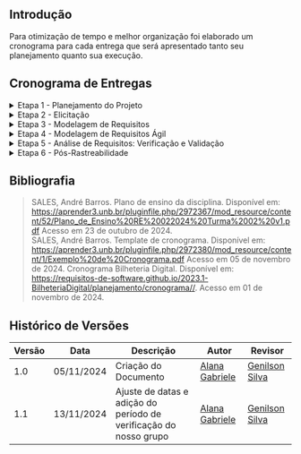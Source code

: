 ## Introdução

Para otimização de tempo e melhor organização foi elaborado um cronograma para cada entrega que será apresentado tanto seu planejamento quanto sua execução. <br>

## Cronograma de Entregas

<details>
    <summary>Etapa 1 - Planejamento do Projeto </summary>
    <h2> Cronograma Planejado</h2>
    <p>Na <b>Tabela 1</b>  está o cronograma planejado da etapa</p>
    <font size="2"><p style="text-align: center">Tabela 1 - Cronograma planejado de atividades da etapa 1 </p></font>
   <table border="1">
    <tr>
        <th>Atividade</th>
        <th>Período para o desenvolvimento da atividade</th>
        <th style="width: 100px;">Responsáveis</th>
        <th>Período da revisão</th>
        <th>Revisores</th>
    </tr>
    <tr>
        <td>Criação do GitPages</td>
        <td>Início : 21/10 <br> Fim : 23/10</td>
        <td>Alana Gabriele</td>
        <td>Início : 24/10 <br> Fim : 25/10</td>
        <td></td>
    </tr>
    <tr>
        <td>Elaborar cronograma</td>
        <td>Início: 29/10 <br> Fim: 31/10</td>
        <td>Alana Gabriele</td>
        <td>Início: 01/11 <br> Fim: 02/11</td>
        <td>Genilson Silva</td>
    </tr>
    <tr>
        <td>Definição das Ferramentas do Projeto</td>
        <td>Início : 28/10 <br> Fim : 29/10</td>
        <td>Alana Gabriele</td>
        <td>Início : 30/10 <br> Fim : 30/10</td>
        <td>Samuel Ribeiro</td>
    </tr>
    <tr>
        <td>Lista de aplicativos avaliados</td>
        <td>Início : 01/11 <br> Fim : 03/11</td>
        <td>Genilson Silva</td>
        <td>Início : 04/11 <br> Fim : 05/11</td>
        <td>Samuel Ribeiro </td>
    </tr>
    <tr>
        <td>Aplicativo selecionado para o projeto</td>
        <td>Início : 31/10 <br> Fim : 03/11</td>
        <td>Carlos Eduardo</td>
        <td>Início : 04/11 <br> Fim : 05/11</td>
        <td>Alana Gabriele</td>
    </tr>
    <tr>
        <td>Gravação da Apresentação e Entrega</td>
        <td>Início : 05/11 <br> Fim : 06/11</td>
        <td>Alana Gabriele</td>
        <td>Início : 06/11 <br> Fim : 06/11</td>
        <td>Carlos Eduardo</td>
    </tr>
    <tr>
        <td>Verificação do grupo +1</td>
        <td>Início : 06/11 <br> Fim : 06/11</td>
        <td>Alana Gabriele, Carlos Eduardo, Genilson Silva, Samuel Ribeiro</td>
        <td>Início : 07/11 <br> Fim : 07/11</td>
         <td>Alana Gabriele, Carlos Eduardo, Genilson Silva, Samuel Ribeiro</td>
    </tr>
    <tr>
        <td>Verificação do nosso grupo</td>
        <td>Início : 07/11 <br> Fim : 07/11</td>
        <td>Alana Gabriele, Carlos Eduardo, Genilson Silva, Samuel Ribeiro</td>
        <td>Início : 07/11 <br> Fim : 07/11</td>
         <td>Alana Gabriele, Carlos Eduardo, Genilson Silva, Samuel Ribeiro</td>
    </tr>
    <tr>
        <td>Correções pós-apresentação</td>
        <td>Início : 12/11 <br> Fim : 13/11</td>
        <td>Alana Gabriele, Carlos Eduardo, Genilson Silva, Samuel Ribeiro</td>
        <td>Início : 14/11 <br> Fim : 14/11</td>
        <td>Genilson Silva</td>
    </tr>
</table>
    <font size="2"><p style="text-align: center; font-size: 14px;">
    Autora: <a href="https://github.com/alanagabriele" target="_blank">Alana Gabriele </a>
</p></font>
    <h2> Cronograma Executado</h2>
    <p>Na <b>Tabela 2</b>  está o cronograma executado da etapa.</p>
    <font size="2"><p style="text-align: center">Tabela 2 - Cronograma executado de atividades da etapa 1 </p></font>
       <table border="1">
    <tr>
        <th>Atividade</th>
        <th>Período para o desenvolvimento da atividade</th>
        <th>Período da execução da atividade</th>
        <th style="width: 100px;">Responsáveis</th>
        <th>Período da revisão</th>
        <th>Revisores</th>
    </tr>
    <tr>
        <td>Criação do GitPages</td>
         <td>Início : 21/10 <br> Fim : 23/10</td>
        <td>Início : 21/10 <br> Fim : 21/10</td>
        <td>Alana Gabriele</td>
        <td>Início : 24/10 <br> Fim : 25/10</td>
        <td>Carlos Eduardo</td>
    </tr>
    <tr>
        <td>Elaborar cronograma</td>
         <td>Início: 29/10 <br> Fim: 31/10</td>
        <td>Início: 03/10 <br> Fim: 06/10</td>
        <td>Alana Gabriele</td>
        <td>Início: 06/11 <br> Fim: 06/11</td>
        <td>Genilson Silva</td>
    </tr>
    <tr>
        <td>Definição das Ferramentas do Projeto</td>
        <td>Início : 28/10 <br> Fim : 29/10</td>
        <td>Início : 28/10 <br> Fim : 29/10</td>
        <td>Alana Gabriele</td>
        <td>Início : 30/10 <br> Fim : 30/10</td>
        <td>Samuel Ribeiro</td>
    </tr>
    <tr>
        <td>Lista de aplicativos avaliados</td>
        <td>Início : 01/11 <br> Fim : 03/11</td>
        <td>Início : 04/11 <br> Fim : 06/11</td>
        <td>Genilson Silva</td>
        <td>Início : 05/11 <br> Fim : 05/11</td>
        <td>Alana Gabriele</td>
    </tr>
    <tr>
        <td>Aplicativo selecionado para o projeto</td>
        <td>Início : 31/10 <br> Fim : 03/11</td>
        <td>Início : 03/10 <br> Fim : 05/11</td>
        <td>Carlos Eduardo</td>
        <td>Início : 04/11 <br> Fim : 05/11</td>
        <td>Samuel Ribeiro</td>
    </tr>
    <tr>
        <td>Gravação da Apresentação e Entrega</td>
        <td>Início : 05/11 <br> Fim : 06/11</td>
        <td>Início : 06/11 <br> Fim : 06/11</td>
        <td>Alana Gabriele</td>
        <td>Início : 06/11 <br> Fim : 06/11</td>
        <td>Carlos Eduardo</td>
    </tr>
    <tr>
        <td>Verificação do grupo +1</td>
        <td>Início : 07/11 <br> Fim : 09/11</td>
        <td>Início : 07/11 <br> Fim : 09/11</td>
        <td>Alana Gabriele, Carlos Eduardo, Genilson Silva, Samuel Ribeiro</td>
        <td>Início : 07/11 <br> Fim : 09/11</td>
        <td>Samuel Ribeiro</td>
    </tr>
    <tr>
        <td>Correções pós-apresentação</td>
        <td>Início: 12/11 <br> Fim : 13/11</td>
        <td>Início: 12/11  <br> Fim: 14/11 </td>
        <td>Alana Gabriele, Carlos Eduardo, Genilson Silva, Samuel Ribeiro</td>
        <td>Início: 14/11 <br> Fim: 15/11 </td>
        <td>Genilson Silva</td>
    </tr>
</table>
    <font size="2"><p style="text-align: center; font-size: 14px;">
    Autora: <a href="https://github.com/alanagabriele" target="_blank">Alana Gabriele </a>
</p></font>
</details>

<details>
    <summary>Etapa 2 - Elicitação </summary>
    <h2> Cronograma Planejado</h2>
    <p>Na <b>Tabela 3</b> está o cronograma planejado da etapa</p>
    <font size="2"><p style="text-align: center"><b>Tabela 3</b> - Cronograma planejado de atividades da etapa 2 </p></font>
    <table border="1">
        <tr>
            <th>Atividade</th>
            <th>Período para o desenvolvimento da atividade</th>
            <th style="width: 100px;">Responsáveis</th>
            <th>Período da revisão</th>
            <th>Revisores</th>
        </tr>
        <tr>
            <td>Criação de personas e pesquisa de perfis de usuários</td>
            <td>Início: 14/11 <br> Fim: 17/11</td>
            <td>Alana Gabriele e Carlos Eduardo</td>
            <td>Início: 12/11 <br> Fim: 12/11</td>
            <td>Genilson Silva</td>
        </tr>
        <tr>
            <td>Entendimento das técnicas de elicitação de requisitos e definição para o projeto</td>
            <td>Início: 14/11 <br> Fim: 17/11</td>
            <td>Genilson Silva e Samuel Ribeiro</td>
            <td>Início: 14/11 <br> Fim: 14/11</td>
            <td>Alana Gabriele</td>
        </tr>
        <tr>
            <td>Observação para elicitação de requisitos</td>
            <td>Início: 17/11 <br> Fim: 19/11</td>
            <td>Genilson Silva</td>
            <td>Início: 15/11 <br> Fim: 15/11</td>
            <td>Carlos Eduardo</td>
        </tr>
        <tr>
            <td>Brainstorm para elicitação de requisitos</td>
            <td>Início: 17/11 <br> Fim: 19/11</td>
            <td>Samuel Ribeiro</td>
            <td>Início: 17/11 <br> Fim: 17/11</td>
            <td>Genilson Silva</td>
        </tr>
        <tr>
            <td>Entrevista para elicitação de requisitos</td>
            <td>Início: 17/11 <br> Fim: 19/11</td>
            <td>Alana Gabriele</td>
            <td>Início: 19/11 <br> Fim: 19/11</td>
            <td>Samuel Ribeiro</td>
        </tr>
        <tr>
            <td>Entendimento das técnicas de priorização de requisitos e seleção para o projeto</td>
            <td>Início: 18/11 <br> Fim: 19/11</td>
            <td>Carlos Eduardo e Samuel Ribeiro</td>
            <td>Início: 20/11 <br> Fim: 20/11</td>
            <td>Genilson Silva</td>
        </tr>
        <tr>
            <td>Aplicação das técnicas de priorização dos requisitos levantados</td>
            <td>Início: 20/11 <br> Fim: 22/11</td>
            <td>Alana Gabriele e Genilson Silva</td>
            <td>Início: 22/11 <br> Fim: 22/11</td>
            <td>Carlos Eduardo</td>
        </tr>
        <tr>
            <td>Gravação da Apresentação e Entrega</td>
            <td>Início: 23/11 <br> Fim: 23/11</td>
            <td>Alana Gabriele, Carlos Eduardo, Genilson Silva, Samuel Ribeiro</td>
            <td>Início: 24/11 <br> Fim: 24/11</td>
            <td>Alana Gabriele</td>
        </tr>
        <tr>
            <td>Verificação do grupo +1</td>
            <td>Início : 24/11 <br> Fim : 24/11</td>
            <td>Alana Gabriele, Carlos Eduardo, Genilson Silva, Samuel Ribeiro</td>
            <td>Início : 25/11 <br> Fim : 25/11</td>
           <td>Alana Gabriele, Carlos Eduardo, Genilson Silva, Samuel Ribeiro</td>
        </tr>
        <tr>
            <td>Verificação do nosso grupo</td>
            <td>Início : 25/11 <br> Fim : 25/11</td>
            <td>Alana Gabriele, Carlos Eduardo, Genilson Silva, Samuel Ribeiro</td>
            <td>Início : 07/11 <br> Fim : 07/11</td>
            <td>Alana Gabriele, Carlos Eduardo, Genilson Silva, Samuel Ribeiro</td>
        </tr>
        <tr>
            <td>Correções pós-apresentação</td>
            <td>Início: 26/11 <br> Fim: 28/11</td>
            <td>Alana Gabriele, Carlos Eduardo, Genilson Silva, Samuel Ribeiro</td>
            <td>Início: 28/11 <br> Fim: 28/11</td>
            <td>Carlos Eduardo</td>
        </tr>
    </table>
    <font size="2"><p style="text-align: center; font-size: 14px;">
    Autora: <a href="https://github.com/alanagabriele" target="_blank">Alana Gabriele </a>
</p></font>
</details>

<details>
    <summary>Etapa 3 - Modelagem de Requisitos</summary>
    <h2> Cronograma Planejado</h2>
    <p>Na <b>Tabela 5</b> está o cronograma planejado da etapa</p>
    <font size="2"><p style="text-align: center"><b>Tabela 5</b> - Cronograma planejado de atividades da etapa 3 </p></font>
    <table border="1">
        <tr>
            <th>Atividade</th>
            <th>Período para o desenvolvimento da atividade</th>
            <th style="width: 100px;">Responsáveis</th>
            <th>Período da revisão</th>
            <th>Revisores</th>
        </tr>
        <tr>
            <td>Desenvolvimento de Cenários</td>
            <td>Início: 26/11 <br> Fim: 30/11</td>
            <td>Alana Gabriele e Samuel Ribeiro</td>
            <td>Início: 28/11 <br> Fim: 28/11</td>
            <td>Genilson Silva</td>
        </tr>
        <tr>
            <td>Criação do Léxico</td>
            <td>Início: 26/11 <br> Fim: 30/11</td>
            <td>Genilson Silva e Carlos Eduardo</td>
            <td>Início: 30/11 <br> Fim: 30/11</td>
            <td>Samuel Ribeiro</td>
        </tr>
        <tr>
            <td>Desenvolvimento de Casos de Uso (Use Case)</td>
            <td>Início: 30/11 <br> Fim: 04/12</td>
            <td>Alana Gabriele e Genilson Silva</td>
            <td>Início: 03/12 <br> Fim: 03/12</td>
            <td>Samuel Ribeiro</td>
        </tr>
        <tr>
            <td>Especificação Suplementar</td>
            <td>Início: 30/12 <br> Fim: 04/12</td>
            <td>Carlos Eduardo e Samuel Ribeiro</td>
            <td>Início: 05/12 <br> Fim: 05/12</td>
            <td>Alana Gabriele</td>
        </tr>
        <tr>
            <td>Gravação da Apresentação e Entrega</td>
            <td>Início: 05/12 <br> Fim: 05/12</td>
            <td>Alana Gabriele, Carlos Eduardo, Genilson Silva, Samuel Ribeiro</td>
            <td>Início: 08/12 <br> Fim: 08/12</td>
            <td>Carlos Eduardo</td>
        </tr>
        <tr>
            <td>Verificação do grupo +1</td>
            <td>Início : 06/12 <br> Fim : 07/12</td>
            <td>Alana Gabriele, Carlos Eduardo, Genilson Silva, Samuel Ribeiro</td>
            <td>Início : 09/12 <br> Fim : 09/12</td>
            <td>Alana Gabriele, Carlos Eduardo, Genilson Silva, Samuel Ribeiro</td>
        </tr>
        <tr>
            <td>Verificação do nosso grupo</td>
            <td>Início : 08/12 <br> Fim : 09/12</td>
            <td>Alana Gabriele, Carlos Eduardo, Genilson Silva, Samuel Ribeiro</td>
            <td>Início : 09/11 <br> Fim : 09/11</td>
            <td>Alana Gabriele, Carlos Eduardo, Genilson Silva, Samuel Ribeiro</td>
        </tr>
        <tr>
            <td>Correções pós-apresentação</td>
            <td>Início: 10/12 <br> Fim: 12/12</td>
            <td>Alana Gabriele, Carlos Eduardo, Genilson Silva, Samuel Ribeiro</td>
            <td>Início: 12/12 <br> Fim: 13/12</td>
            <td>Genilson Silva</td>
        </tr>
    </table>
    <font size="2"><p style="text-align: center; font-size: 14px;">
    Autora: <a href="https://github.com/alanagabriele" target="_blank">Alana Gabriele </a>
</p></font>
</details>

<details>
    <summary>Etapa 4 - Modelagem de Requisitos Ágil</summary>
    <h2> Cronograma Planejado</h2>
    <p>Na <b>Tabela 7</b> está o cronograma planejado da etapa</p>
    <font size="2"><p style="text-align: center"><b>Tabela 7</b> - Cronograma planejado de atividades da etapa 4 </p></font>
    <table border="1">
        <tr>
            <th>Atividade</th>
            <th>Período para o desenvolvimento da atividade</th>
            <th style="width: 100px;">Responsáveis</th>
            <th>Período da revisão</th>
            <th>Revisores</th>
        </tr>
        <tr>
            <td>Criação das Histórias de Usuário</td>
            <td>Início: 04/11 <br> Fim: 08/11</td>
            <td>Alana Gabriele e Carlos Eduardo</td>
            <td>Início: 14/11 <br> Fim: 15/11</td>
            <td>Genilson Silva</td>
        </tr>
        <tr>
            <td>Desenvolvimento do Backlog</td>
            <td>Início: 04/11 <br> Fim: 08/11</td>
            <td>Genilson Silva e Samuel Ribeiro</td>
            <td>Início: 18/11 <br> Fim: 19/11</td>
            <td>Alana Gabriele</td>
        </tr>
        <tr>
            <td>Aplicação do NFR Framework</td>
            <td>Início: 06/11 <br> Fim: 10/11</td>
            <td>Alana Gabriele e Samuel Ribeiro</td>
            <td>Início: 23/11 <br> Fim: 24/11</td>
            <td>Carlos Eduardo</td>
        </tr>
        <tr>
            <td>Revisão dos artefatos</td>
            <td>Início: 11/12 <br> Fim: 13/12</td>
            <td>Alana Gabriele, Carlos Eduardo, Genilson Silva, Samuel Ribeiro</td>
            <td>Início: 12/12 <br> Fim: 14/12</td>
            <td>Alana Gabriele, Carlos Eduardo, Genilson Silva, Samuel Ribeiro</td>
        </tr>
        <tr>
            <td>Gravação da Apresentação e Entrega</td>
            <td>Início: 14/12 <br> Fim: 14/12</td>
            <td>Alana Gabriele, Carlos Eduardo, Genilson Silva, Samuel Ribeiro</td>
            <td>Início: 08/12 <br> Fim: 08/12</td>
            <td>Alana Gabriele</td>
        </tr>
        <tr>
            <td>Verificação do grupo +1</td>
            <td>Início : 15/12 <br> Fim : 15/12</td>
            <td>Alana Gabriele, Carlos Eduardo, Genilson Silva, Samuel Ribeiro</td>
            <td>Início : 16/12 <br> Fim : 16/12</td>
           <td>Alana Gabriele, Carlos Eduardo, Genilson Silva, Samuel Ribeiro</td>
        </tr>
        <tr>
            <td>Verificação do nosso grupo</td>
            <td>Início : 16/12 <br> Fim : 16/12</td>
            <td>Alana Gabriele, Carlos Eduardo, Genilson Silva, Samuel Ribeiro</td>
            <td>Início : 16/11 <br> Fim : 16/11</td>
            <td>Alana Gabriele, Carlos Eduardo, Genilson Silva, Samuel Ribeiro</td>
        </tr>
        <tr>
            <td>Correções pós-apresentação</td>
            <td>Início: 17/12 <br> Fim: 18/12</td>
            <td>Alana Gabriele, Carlos Eduardo, Genilson Silva, Samuel Ribeiro</td>
            <td>Início: 18/12 <br> Fim: 18/12</td>
            <td>Carlos Eduardo</td>
        </tr>
    </table>
    <font size="2"><p style="text-align: center; font-size: 14px;">
    Autora: <a href="https://github.com/alanagabriele" target="_blank">Alana Gabriele </a>
</p></font>
</details>

<details>
    <summary>Etapa 5 - Análise de Requisitos: Verificação e Validação</summary>
    <h2> Cronograma Planejado</h2>
    <p>Na <b>Tabela 10</b> está o cronograma planejado da etapa</p>
    <font size="2"><p style="text-align: center"><b>Tabela 10</b> - Cronograma planejado de atividades da etapa 5 </p></font>
    <table border="1">
        <tr>
            <th>Atividade</th>
            <th>Período de desenvolvimento</th>
            <th style="width: 100px;">Responsáveis</th>
            <th>Período da revisão</th>
            <th>Revisores</th>
        </tr>
        <tr>
            <td>Verificação Rich Picture</td>
            <td>Início: 09/01 <br> Fim: 11/01</td>
            <td>Alana Gabriele</td>
            <td>Início: 12/01 <br> Fim: 12/01</td>
            <td>Genilson</td>
        </tr>
        <tr>
            <td>Verificação técnicas de elicitação</td>
            <td>Início: 09/01 <br> Fim: 11/01</td>
            <td>Carlos Eduardo</td>
            <td>Início: 12/01 <br> Fim: 13/01</td>
            <td>Alana Gabriele</td>
        </tr>
        <tr>
            <td>Verificação da priorização dos requisitos elicitados</td>
            <td>Início: 09/01 <br> Fim: 11/01</td>
            <td>Genilson Silva</td>
            <td>Início: 12/01 <br> Fim: 12/01</td>
            <td>Carlos Eduardo</td>
        </tr>
        <tr>
            <td>Verificação Léxico</td>
            <td>Início: 09/01 <br> Fim: 11/01</td>
            <td>Samuel Ribeiro</td>
            <td>Início: 12/01 <br> Fim: 12/01</td>
            <td>Genilson Silva</td>
        </tr>
        <tr>
            <td>Verificação cenários</td>
            <td>Início: 11/01 <br> Fim: 13/01</td>
            <td>Genilson Silva</td>
            <td>Início: 14/01 <br> Fim: 15/01</td>
            <td>Alana Gabriele</td>
        </tr>
        <tr>
            <td>Verificação Caso de uso</td>
            <td>Início: 11/01 <br> Fim: 13/01</td>
            <td>Alana Gabriele</td>
            <td>Início: 14/01 <br> Fim: 14/01</td>
            <td>Samuel Silva</td>
        </tr>
        <tr>
            <td>Verificação especificação suplementar</td>
            <td>Início: 16/01 <br> Fim: 18/01</td>
            <td>Samuel Ribeiro</td>
            <td>Início: 19/01 <br> Fim: 19/01</td>
            <td>Carlos Eduardo</td>
        </tr>
        <tr>
            <td>Verificação NFR Framework</td>
            <td>Início: 16/01 <br> Fim: 18/01</td>
            <td>Carlos Eduardo</td>
            <td>Início: 19/01 <br> Fim: 19/01</td>
            <td>Genilson Silva</td>
        </tr>
        <tr>
            <td>Verificação Backlog</td>
            <td>Início: 20/01 <br> Fim: 22/01</td>
            <td>Samuel Ribeiro</td>
            <td>Início: 23/01 <br> Fim: 23/01</td>
            <td>Alana Gabriele</td>
        </tr>
        <tr>
            <td>Verificação histórias de usuário</td>
            <td>Início: 20/01 <br> Fim: 22/01</td>
            <td>Alana Gabriele</td>
            <td>Início: 23/01 <br> Fim: 23/01</td>
            <td>Carlos Eduardo</td>
        </tr>
        <tr>
            <td>Gravação da Apresentação e Entrega</td>
            <td>Início: 24/01 <br> Fim: 26/01</td>
            <td>Alana Gabriele, Carlos Eduardo, Genilson Silva, Samuel Ribeiro</td>
            <td>Início: 27/01 <br> Fim: 27/01</td>
          <td>Alana Gabriele, Carlos Eduardo, Genilson Silva, Samuel Ribeiro</td>
        </tr>
        <tr>
            <td>Correção pós-apresentação</td>
            <td>Início: 31/01 <br> Fim: 31/01</td>
            <td>Alana Gabriele, Carlos Eduardo, Genilson Silva, Samuel Ribeiro</td>
            <td>-</td>
            <td>Alana Gabriele, Carlos Eduardo, Genilson Silva, Samuel Ribeiro</td>
        </tr>
    </table>
    <font size="2"><p style="text-align: center; font-size: 14px;">
    Autora: <a href="https://github.com/alanagabriele" target="_blank">Alana Gabriele </a>
</p></font>
</details>
<details>
    <summary>Etapa 6 - Pós-Rastreabilidade</summary>
    <h2> Cronograma Planejado</h2>
    <p>Na <b>Tabela 12</b> está o cronograma planejado da etapa</p>
    <font size="2"><p style="text-align: center"><b>Tabela 12</b> - Cronograma planejado de atividades de Pós-Rastreabilidade </p></font>
    <table border="1">
        <tr>
            <th>Atividade</th>
            <th>Período de desenvolvimento</th>
            <th style="width: 100px;">Responsáveis</th>
            <th>Período da revisão</th>
            <th>Revisores</th>
        </tr>
        <tr>
            <td>Pós-rastreabilidade: Backward-form</td>
            <td>Início: 08/01 <br> Fim: 13/01</td>
            <td>Alana Gabriele, Carlos Eduardo</td>
            <td>Início: 11/01 <br> Fim: 12/01</td>
            <td>Genilson Silva</td>
        </tr>
        <tr>
            <td>Pós-rastreabilidade: Forward-form</td>
            <td>Início: 08/01 <br> Fim: 13/01</td>
            <td>Genilson Silva, Samuel Ribeiro</td>
            <td>Início: 12/01 <br> Fim: 13/01</td>
            <td>Carlos Eduardo</td>
        </tr>
        <tr>
            <td>Gravação da Apresentação e Entrega</td>
            <td>Início: 15/01 <br> Fim: 16/01</td>
            <td>Alana Gabriele, Carlos Eduardo, Genilson Silva, Samuel Ribeiro</td>
            <td>Início: 14/01 <br> Fim: 17/01</td>
            <td>Alana Gabriele, Carlos Eduardo, Genilson Silva, Samuel Ribeiro</td>
        </tr>
         <tr>
            <td>Verificação do grupo +1</td>
            <td>Início : 17/01 <br> Fim : 19/01</td>
            <td>Alana Gabriele, Carlos Eduardo, Genilson Silva, Samuel Ribeiro</td>
            <td>Início : 19/12 <br> Fim : 20/12</td>
            <td>Alana Gabriele, Carlos Eduardo, Genilson Silva, Samuel Ribeiro</td>
        </tr>
         <tr>
            <td>Verificação do nosso grupo</td>
            <td>Início : 20/12 <br> Fim : 20/12</td>
            <td>Alana Gabriele, Carlos Eduardo, Genilson Silva, Samuel Ribeiro</td>
            <td>Início : 20/11 <br> Fim : 20/11</td>
            <td>Alana Gabriele, Carlos Eduardo, Genilson Silva, Samuel Ribeiro</td>
        </tr>
        <tr>
            <td>Correção pós-apresentação</td>
            <td>Início: 21/01 <br> Fim: 23/01</td>
            <td>Alana Gabriele, Carlos Eduardo, Genilson Silva, Samuel Ribeiro</td>
            <td>Início: 23/01 <br> Fim: 24/01</td>
            <td>Alana Gabriele</td>
        </tr>
    </table>
    <font size="2"><p style="text-align: center; font-size: 14px;">
    Autores: <a href="https://github.com/alanagabriele" target="_blank">Alana Gabriele,</a> <a href="https://github.com/dudupaz" target="_blank">Carlos Paz,</a> <a href="https://github.com/GenilsonJrs" target="_blank">Genilson Silva,</a><a href="https://github.com/SamuelRicosta" target="_blank"> Samuel Ribeiro. </a>
</p></font>
</details>

## Bibliografia

> SALES, André Barros. Plano de ensino da disciplina. Disponível em: <https://aprender3.unb.br/pluginfile.php/2972367/mod_resource/content/52/Plano_de_Ensino%20RE%20022024%20Turma%2002%20v1.pdf> Acesso em 23 de outubro de 2024. <br>
> SALES, André Barros. Template de cronograma. Disponível em: <https://aprender3.unb.br/pluginfile.php/2972380/mod_resource/content/1/Exemplo%20de%20Cronograma.pdf> Acesso em 05 de novembro de 2024.
> Cronograma Bilheteria Digital. Disponível em: <https://requisitos-de-software.github.io/2023.1-BilheteriaDigital/planejamento/cronograma//>. Acesso em 01 de novembro de 2024.

## Histórico de Versões

| Versão | Data       | Descrição                                                         | Autor                                              | Revisor                                          |
| ------ | ---------- | ----------------------------------------------------------------- | -------------------------------------------------- | ------------------------------------------------ |
| 1.0    | 05/11/2024 | Criação do Documento                                              | [Alana Gabriele](https://github.com/alanagabriele) | [Genilson Silva](https://github.com/GenilsonJrs) |
| 1.1    | 13/11/2024 | Ajuste de datas e adição do período de verificação do nosso grupo | [Alana Gabriele](https://github.com/alanagabriele) | [Genilson Silva](https://github.com/GenilsonJrs) |
